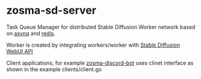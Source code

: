 # zosma-sd-server
Task Queue Manager for distributed Stable Diffusion Worker network based on [asynq](https://github.com/hibiken/asynq) and [redis](https://github.com/redis/redis).

Worker is created by integrating workers/worker with [Stable Diffusion WebUI API](https://github.com/AUTOMATIC1111/stable-diffusion-webui)

Client applications, for example [zosma-discord-bot](https://github.com/rampenke/zosma-discord-bot) uses clinet interface as shown in the example clients/client.go 

